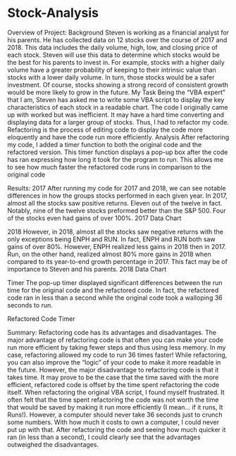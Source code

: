 # Stock-Analysis
Overview of Project: 
Background
	Steven is working as a financial analyst for his parents. He has collected data on 12 stocks over the course of 2017 and 2018. This data includes the daily volume, high, low, and closing price of each stock. Steven will use this data to determine which stocks would be the best for his parents to invest in. For example, stocks with a higher daily volume have a greater probability of keeping to their intrinsic value than stocks with a lower daily volume. In turn, those stocks would be a safer investment. Of course, stocks showing a strong record of consistent growth would be more likely to grow in the future. 
My Task
	Being the “VBA expert” that I am, Steven has asked me to write some VBA script to display the key characteristics of each stock in a readable chart. The code I originally came up with worked but was inefficient. It may have a hard time converting and displaying data for a larger group of stocks. Thus, I had to refactor my code. Refactoring is the process of editing code to display the code more eloquently and have the code run more efficiently. 
Analysis
	After refactoring my code, I added a timer function to both the original code and the refactored version. This timer function displays a pop-up box after the code has ran expressing how long it took for the program to run. This allows me to see how much faster the refactored code runs in comparison to the original code 

Results:
2017
	After running my code for 2017 and 2018, we can see notable differences in how the groups stocks performed in each given year. In 2017, almost all the stocks saw positive returns. Eleven out of the twelve in fact. Notably, nine of the twelve stocks preformed better than the S&P 500. Four of the stocks even had gains of over 100%. 
2017 Data Chart 



	


	
2018
However, in 2018, almost all the stocks saw negative returns with the only exceptions being ENPH and RUN. In fact, ENPH and RUN both saw gains of over 80%. However, ENPH realized less gains in 2018 then in 2017. Run, on the other hand, realized almost 80% more gains in 2018 when compared to its year-to-end growth percentage in 2017. This fact may be of importance to Steven and his parents. 
2018 Data Chart










Timer
	The pop-up timer displayed significant differences between the run time for the original code and the refactored code. In fact, the refactored code ran in less than a second while the original code took a walloping 36 seconds to run. 

Refactored Code Timer                                                         












Summary: 
	Refactoring code has its advantages and disadvantages. The major advantage of refactoring code is that often you can make your code run more efficient by taking fewer steps and thus using less memory. In my case, refactoring allowed my code to run 36 times faster! While refactoring, you can also improve the “logic” of your code to make it more readable in the future. However, the major disadvantage to refactoring code is that it takes time. It may prove to be the case that the time saved with the more efficient, refactored code is offset by the time spent refactoring the code itself. 
	When refactoring the original VBA script, I found myself frustrated. It often felt that the time spent refactoring the code was not worth the time that would be saved by making it run more efficiently (I mean… if it runs, It Runs!). However, a computer should never take 36 seconds just to crunch some numbers. With how much it costs to own a computer, I could never put up with that. After refactoring the code and seeing how much quicker it ran (in less than a second), I could clearly see that the advantages outweighed the disadvantages.  
